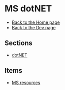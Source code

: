 # MS dotNET

- [Back to the Home page](../../README.md)
- [Back to the Dev page](../README.md)

## Sections
- [dotNET](dotNET/README.md)

## Items
- [MS resources](MS%20resources.md)
